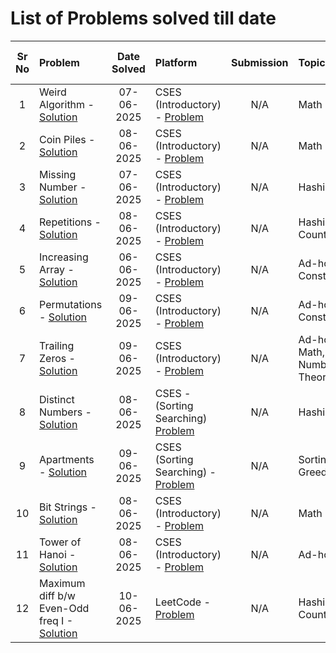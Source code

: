 # List of Problems solved till date

|Sr No|Problem|Date Solved|Platform|Submission|Topics|Difficulty (out of 5)|
|:---:|:------|:---------:|:--------|:--------:|:-----|:-------------------:|
|1| Weird Algorithm - [Solution](/Problemsets/CSES/Introductory/WeirdAlgorithm.cpp) |07-06-2025| CSES (Introductory) - [Problem](https://cses.fi/problemset/task/1068)| N/A | Math | 1 | 
|2| Coin Piles - [Solution](/Problemsets/CSES/Introductory/CoinPiles.cpp) |08-06-2025| CSES (Introductory) - [Problem](https://cses.fi/problemset/task/1754)| N/A | Math | 2 |
|3| Missing Number - [Solution](/Problemsets/CSES/Introductory/MissingNumber.cpp) | 07-06-2025 | CSES (Introductory) - [Problem](https://cses.fi/problemset/task/1083)| N/A | Hashing | 1 |
|4| Repetitions - [Solution](/Problemsets/CSES/Introductory/Repetitions.cpp) |08-06-2025| CSES (Introductory) - [Problem](https://cses.fi/problemset/task/1069)| N/A | Hashing, Counting | 1 |
|5| Increasing Array - [Solution](/Problemsets/CSES/Introductory/IncreasingArray.cpp) |06-06-2025| CSES (Introductory) - [Problem](https://cses.fi/problemset/task/1094)| N/A | Ad-hoc, Constructive | 2 | 
|6| Permutations - [Solution](/Problemsets/CSES/Introductory/Permutations.cpp) |09-06-2025| CSES (Introductory) - [Problem](https://cses.fi/problemset/task/1070)| N/A | Ad-hoc, Constructive | 1 |
|7| Trailing Zeros - [Solution](/Problemsets/CSES/Introductory/TrailingZeros.cpp) | 09-06-2025 | CSES (Introductory) - [Problem](https://cses.fi/problemset/task/1618)| N/A | Ad-hoc, Math, Number Theory | 2 |
|8| Distinct Numbers - [Solution](/Problemsets/CSES/Sorting-Searching/DistinctNumbers.cpp) | 08-06-2025 | CSES - (Sorting Searching) [Problem](https://cses.fi/problemset/task/1621)| N/A | Hashing | 1 | 
|9| Apartments - [Solution](/Problemsets/CSES/Sorting-Searching/Apartments.cpp) |09-06-2025| CSES (Sorting Searching) - [Problem](https://cses.fi/problemset/task/1084)| N/A | Sorting, Greedy | 1 |
|10| Bit Strings - [Solution](/Problemsets/CSES/Introductory/BitStrings.cpp) |08-06-2025| CSES (Introductory) - [Problem](https://cses.fi/problemset/task/1617)| N/A | Math | 1 |
|11| Tower of Hanoi - [Solution](/Problemsets/CSES/Introductory/TowerOfHanoi.cpp) |08-06-2025 | CSES (Introductory) - [Problem](https://cses.fi/problemset/task/1617)| N/A | Ad-hoc | 1 |
| 12 | Maximum diff b/w Even-Odd freq I - [Solution](/Problemsets/Leetcode/3442_MaxDiffBWEvenOddFrequency_I.cpp) | 10-06-2025 | LeetCode - [Problem](https://leetcode.com/problems/maximum-difference-between-even-and-odd-frequency-i/description/) | N/A | Hashing, Counting | 2 | 

